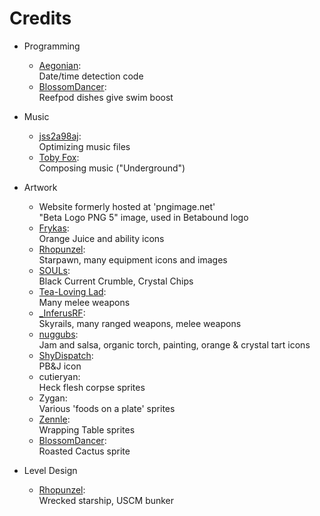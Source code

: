 Credits
=======
  
  - Programming
    * [Aegonian](https://steamcommunity.com/sharedfiles/filedetails/?id=850109963):<br/>
      Date/time detection code
    * [BlossomDancer](https://steamcommunity.com/sharedfiles/filedetails/?id=2787981321):<br/>
      Reefpod dishes give swim boost
      
  - Music
    * [jss2a98aj](https://steamcommunity.com/sharedfiles/filedetails/?id=1543219534):<br/>
      Optimizing music files
    * [Toby Fox](https://store.steampowered.com/app/1671210/DELTARUNE/):<br/>
      Composing music ("Underground")

  - Artwork
    * Website formerly hosted at 'pngimage.net'<br/>
      "Beta Logo PNG 5" image, used in Betabound logo
    * [Frykas](https://steamcommunity.com/sharedfiles/filedetails/?id=2431875552):<br/>
      Orange Juice and ability icons
    * [Rhopunzel](https://store.steampowered.com/app/1363900/Farworld_Pioneers/):<br/>
      Starpawn, many equipment icons and images
    * [SOULs](https://twiom.carrd.co/):<br/>
      Black Current Crumble, Crystal Chips
    * [Tea-Loving Lad](https://steamcommunity.com/id/TeaLovingLad/myworkshopfiles/):<br/>
      Many melee weapons
    * [_InferusRF](https://steamcommunity.com/profiles/76561193786172700):<br/>
      Skyrails, many ranged weapons, melee weapons
    * [nuggubs](https://steamcommunity.com/sharedfiles/filedetails/?id=2735634052):<br/>
      Jam and salsa, organic torch, painting, orange & crystal tart icons
    * [ShyDispatch](https://steamcommunity.com/id/Manix25/myworkshopfiles/?appid=211820):<br/>
      PB&J icon
    * cutieryan:<br/>
      Heck flesh corpse sprites
    * Zygan:<br/>
      Various 'foods on a plate' sprites
    * [Zennle](https://steamcommunity.com/id/30195026920/myworkshopfiles/?appid=211820):<br/>
      Wrapping Table sprites
    * [BlossomDancer](https://steamcommunity.com/sharedfiles/filedetails/?id=2787981321):<br/>
      Roasted Cactus sprite
      
  - Level Design
    * [Rhopunzel](https://store.steampowered.com/app/1363900/Farworld_Pioneers/):<br/>
      Wrecked starship, USCM bunker